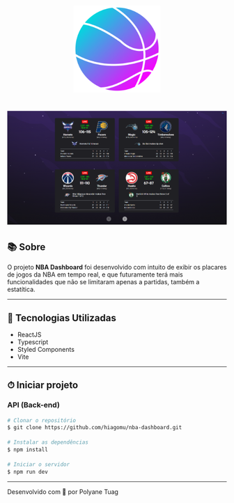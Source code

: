 <p align="center">
  <img width= '200' src="./public/logo-basketball.png">
</p>

<h1 align="center">
    <img width= '700' src="./public/home-screen.png">
</h1>

## 📚 Sobre 

O projeto **NBA Dashboard** foi desenvolvido com intuito de exibir os placares de jogos da NBA em tempo real, e que futuramente terá mais funcionalidades que não se limitaram apenas a partidas, também a estatítica.

---


## 🚀 Tecnologias Utilizadas

- ReactJS
- Typescript
- Styled Components
- Vite

---

## ⏱ Iniciar projeto 

### API (Back-end)


```bash
# Clonar o repositório
$ git clone https://github.com/hiagomu/nba-dashboard.git

# Instalar as dependências
$ npm install

# Iniciar o servidor
$ npm run dev

```
---
Desenvolvido com 💜 por Polyane Tuag